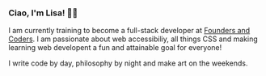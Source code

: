 ### Ciao, I'm Lisa! 🧚‍♀️

I am currently training to become a full-stack developer at [Founders and Coders](https://www.foundersandcoders.com/). I am passionate about web accessibiliy, all things CSS and making learning web developent a fun and attainable goal for everyone!

I write code by day, philosophy by night and make art on the weekends.

<!--
**LiCern/LiCern** is a ✨ _special_ ✨ repository because its `README.md` (this file) appears on your GitHub profile.

Here are some ideas to get you started:

- 🔭 I’m currently working on ...
- 🌱 I’m currently learning ...
- 👯 I’m looking to collaborate on ...
- 🤔 I’m looking for help with ...
- 💬 Ask me about ...
- 📫 How to reach me: ...
- 😄 Pronouns: ...
- ⚡ Fun fact: ...
-->

